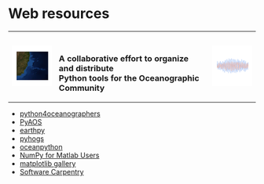 # Web resources

<table summary="Title">
    <tr>
        <td><img src="../img/map.png" alt="South Atlantic Bathymetry"/></td>
        <td><h3><br/>A collaborative effort to organize and distribute<br/>
        Python tools for the Oceanographic Community</h3></td>
        <td><img src="../img/timeSeries.png" alt="time series plot"/></td>
    </tr>
</table>


- [python4oceanographers](http://ocefpaf.github.io/python4oceanographers)
- [PyAOS](http://pyaos.johnny-lin.com)
- [earthpy](http://earthpy.org)
- [pyhogs](http://pyhogs.github.io)
- [oceanpython](http://oceanpython.org/)
- [NumPy for Matlab Users](http://wiki.scipy.org/NumPy_for_Matlab_Users)
- [matplotlib gallery](http://matplotlib.org/gallery.html)
- [Software Carpentry](http://software-carpentry.org/blog/index.html)
